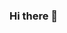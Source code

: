 ### Hi there 👋

<!--
**AustinRado/AustinRado** is a ✨ _special_ ✨ repository because its `README.md` (this file) appears on your GitHub profile.

Software Engineer

-->
